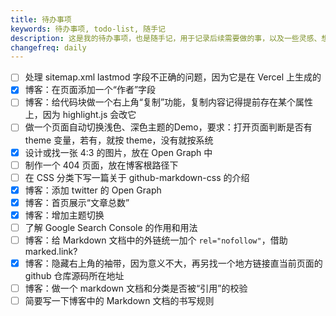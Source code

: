 ```yaml
---
title: 待办事项
keywords: 待办事项, todo-list, 随手记
description: 这是我的待办事项，也是随手记，用于记录后续需要做的事，以及一些灵感、想法等，一句话描述
changefreq: daily
---
```


- [ ] 处理 sitemap.xml lastmod 字段不正确的问题，因为它是在 Vercel 上生成的
- [x] 博客：在页面添加一个“作者”字段
- [ ] 博客：给代码块做一个右上角“复制”功能，复制内容记得提前存在某个属性上，因为 highlight.js 会改它
- [ ] 做一个页面自动切换浅色、深色主题的Demo，要求：打开页面判断是否有 theme 变量，若有，就按 theme，没有就按系统
- [x] 设计或找一张 4:3 的图片，放在 Open Graph 中
- [ ] 制作一个 404 页面，放在博客根路径下
- [ ] 在 CSS 分类下写一篇关于 github-markdown-css 的介绍
- [x] 博客：添加 twitter 的 Open Graph
- [x] 博客：首页展示“文章总数”
- [x] 博客：增加主题切换
- [ ] 了解 Google Search Console 的作用和用法
- [ ] 博客：给 Markdown 文档中的外链统一加个 `rel="nofollow"`，借助 marked.link?
- [x] 博客：隐藏右上角的袖带，因为意义不大，再另找一个地方链接直当前页面的 github 仓库源码所在地址
- [ ] 博客：做一个 markdown 文档和分类是否被“引用”的校验
- [ ] 简要写一下博客中的 Markdown 文档的书写规则